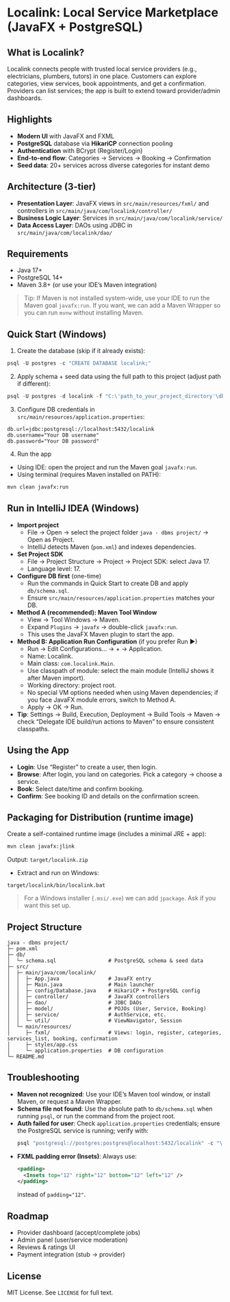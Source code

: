 # Localink: Local Service Marketplace (JavaFX + PostgreSQL)

## What is Localink?
Localink connects people with trusted local service providers (e.g., electricians, plumbers, tutors) in one place. Customers can explore categories, view services, book appointments, and get a confirmation. Providers can list services; the app is built to extend toward provider/admin dashboards.

## Highlights
- **Modern UI** with JavaFX and FXML
- **PostgreSQL** database via **HikariCP** connection pooling
- **Authentication** with BCrypt (Register/Login)
- **End-to-end flow**: Categories → Services → Booking → Confirmation
- **Seed data**: 20+ services across diverse categories for instant demo

## Architecture (3-tier)
- **Presentation Layer**: JavaFX views in `src/main/resources/fxml/` and controllers in `src/main/java/com/localink/controller/`
- **Business Logic Layer**: Services in `src/main/java/com/localink/service/`
- **Data Access Layer**: DAOs using JDBC in `src/main/java/com/localink/dao/`

## Requirements
- Java 17+
- PostgreSQL 14+
- Maven 3.8+ (or use your IDE’s Maven integration)

> Tip: If Maven is not installed system-wide, use your IDE to run the Maven goal `javafx:run`. If you want, we can add a Maven Wrapper so you can run `mvnw` without installing Maven.

## Quick Start (Windows)

1) Create the database (skip if it already exists):
```powershell
psql -U postgres -c "CREATE DATABASE localink;"
```

2) Apply schema + seed data using the full path to this project (adjust path if different):
```powershell
psql -U postgres -d localink -f "C:\'path_to_your_project_directory'\db\schema.sql"
```

3) Configure DB credentials in `src/main/resources/application.properties`:
```
db.url=jdbc:postgresql://localhost:5432/localink
db.username="Your DB username"
db.password="Your DB password"
```

4) Run the app
- Using IDE: open the project and run the Maven goal `javafx:run`.
- Using terminal (requires Maven installed on PATH):
```bash
mvn clean javafx:run
```

## Run in IntelliJ IDEA (Windows)
- **Import project**
  - File → Open → select the project folder `java - dbms project/` → Open as Project.
  - IntelliJ detects Maven (`pom.xml`) and indexes dependencies.
- **Set Project SDK**
  - File → Project Structure → Project → Project SDK: select Java 17.
  - Language level: 17.
- **Configure DB first** (one-time)
  - Run the commands in Quick Start to create DB and apply `db/schema.sql`.
  - Ensure `src/main/resources/application.properties` matches your DB.
- **Method A (recommended): Maven Tool Window**
  - View → Tool Windows → Maven.
  - Expand `Plugins` → `javafx` → double-click `javafx:run`.
  - This uses the JavaFX Maven plugin to start the app.
- **Method B: Application Run Configuration** (if you prefer Run ▶)
  - Run → Edit Configurations… → + → Application.
  - Name: Localink.
  - Main class: `com.localink.Main`.
  - Use classpath of module: select the main module (IntelliJ shows it after Maven import).
  - Working directory: project root.
  - No special VM options needed when using Maven dependencies; if you face JavaFX module errors, switch to Method A.
  - Apply → OK → Run.
- **Tip**: Settings → Build, Execution, Deployment → Build Tools → Maven → check “Delegate IDE build/run actions to Maven” to ensure consistent classpaths.

## Using the App
- **Login**: Use “Register” to create a user, then login.
- **Browse**: After login, you land on categories. Pick a category → choose a service.
- **Book**: Select date/time and confirm booking.
- **Confirm**: See booking ID and details on the confirmation screen.

## Packaging for Distribution (runtime image)
Create a self-contained runtime image (includes a minimal JRE + app):
```bash
mvn clean javafx:jlink
```
Output: `target/localink.zip`
- Extract and run on Windows:
```
target/localink/bin/localink.bat
```

> For a Windows installer (`.msi/.exe`) we can add `jpackage`. Ask if you want this set up.

## Project Structure
```
java - dbms project/
├─ pom.xml
├─ db/
│  └─ schema.sql                 # PostgreSQL schema & seed data
├─ src/
│  ├─ main/java/com/localink/
│  │  ├─ App.java                # JavaFX entry
│  │  ├─ Main.java               # Main launcher
│  │  ├─ config/Database.java    # HikariCP + PostgreSQL config
│  │  ├─ controller/             # JavaFX controllers
│  │  ├─ dao/                    # JDBC DAOs
│  │  ├─ model/                  # POJOs (User, Service, Booking)
│  │  ├─ service/                # AuthService, etc.
│  │  └─ util/                   # ViewNavigator, Session
│  └─ main/resources/
│     ├─ fxml/                   # Views: login, register, categories, services_list, booking, confirmation
│     ├─ styles/app.css
│     └─ application.properties  # DB configuration
└─ README.md
```

## Troubleshooting
- **Maven not recognized**: Use your IDE’s Maven tool window, or install Maven, or request a Maven Wrapper.
- **Schema file not found**: Use the absolute path to `db/schema.sql` when running `psql`, or run the command from the project root.
- **Auth failed for user**: Check `application.properties` credentials; ensure the PostgreSQL service is running; verify with:
  ```powershell
  psql "postgresql://postgres:postgres@localhost:5432/localink" -c "\\dt"
  ```
- **FXML padding error (Insets)**: Always use:
  ```xml
  <padding>
    <Insets top="12" right="12" bottom="12" left="12" />
  </padding>
  ```
  instead of `padding="12"`.

## Roadmap
- Provider dashboard (accept/complete jobs)
- Admin panel (user/service moderation)
- Reviews & ratings UI
- Payment integration (stub → provider)

## License
MIT License. See `LICENSE` for full text.
